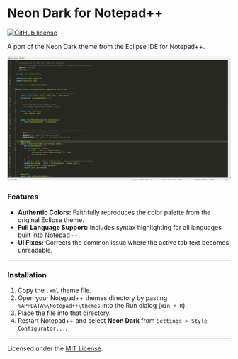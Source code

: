 # Neon Dark for Notepad++

[![GitHub license](https://img.shields.io/github/license/Meganugger/Neon-Dark-Notepad-?style=for-the-badge)](LICENSE)

A port of the Neon Dark theme from the Eclipse IDE for Notepad++.

![Neon Dark Screenshot](showcase.png)

### Features

*   **Authentic Colors:** Faithfully reproduces the color palette from the original Eclipse theme.
*   **Full Language Support:** Includes syntax highlighting for all languages built into Notepad++.
*   **UI Fixes:** Corrects the common issue where the active tab text becomes unreadable.

---

### Installation

1.  Copy the `.xml` theme file.
2.  Open your Notepad++ themes directory by pasting `%APPDATA%\Notepad++\themes` into the Run dialog (`Win + R`).
3.  Place the file into that directory.
4.  Restart Notepad++ and select **Neon Dark** from `Settings > Style Configurator...`.

---
Licensed under the [MIT License](LICENSE).


